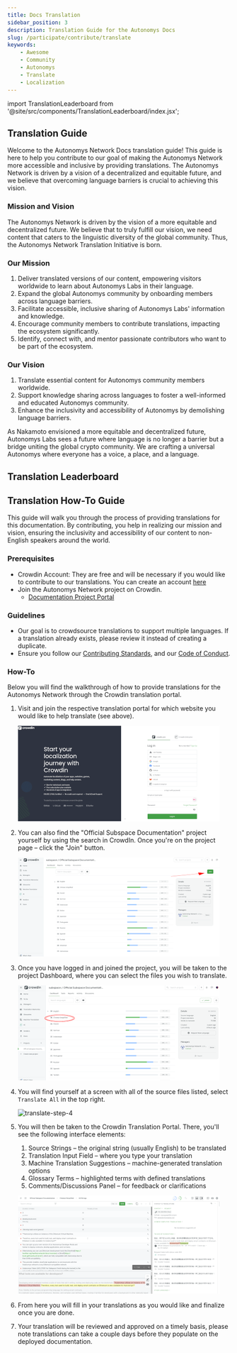 ```yaml
---
title: Docs Translation
sidebar_position: 3
description: Translation Guide for the Autonomys Docs
slug: /participate/contribute/translate
keywords:
    - Awesome
    - Community
    - Autonomys
    - Translate
    - Localization
---
```

import TranslationLeaderboard from '@site/src/components/TranslationLeaderboard/index.jsx';

## Translation Guide

Welcome to the Autonomys Network Docs translation guide! This guide is here to help you contribute to our goal of making the Autonomys Network more accessible and inclusive by providing translations. The Autonomys Network is driven by a vision of a decentralized and equitable future, and we believe that overcoming language barriers is crucial to achieving this vision.

### Mission and Vision

The Autonomys Network is driven by the vision of a more equitable and decentralized future. We believe that to truly fulfill our vision, we need content that caters to the linguistic diversity of the global community. Thus, the Autonomys Network Translation Initiative is born.

### Our Mission
1. Deliver translated versions of our content, empowering visitors worldwide to learn about Autonomys Labs in their language.
2. Expand the global Autonomys community by onboarding members across language barriers.
3. Facilitate accessible, inclusive sharing of Autonomys Labs' information and knowledge.
4. Encourage community members to contribute translations, impacting the ecosystem significantly.
5. Identify, connect with, and mentor passionate contributors who want to be part of the ecosystem.

### Our Vision
1. Translate essential content for Autonomys community members worldwide.
2. Support knowledge sharing across languages to foster a well-informed and educated Autonomys community.
3. Enhance the inclusivity and accessibility of Autonomys by demolishing language barriers.

As Nakamoto envisioned a more equitable and decentralized future, Autonomys Labs sees a future where language is no longer a barrier but a bridge uniting the global crypto community. We are crafting a universal Autonomys where everyone has a voice, a place, and a language.

## Translation Leaderboard

<TranslationLeaderboard />

## Translation How-To Guide

This guide will walk you through the process of providing translations for this documentation. By contributing, you help in realizing our mission and vision, ensuring the inclusivity and accessibility of our content to non-English speakers around the world.

### Prerequisites

- Crowdin Account: They are free and will be necessary if you would like to contribute to our translations. You can create an account [here](https://accounts.crowdin.com/register)
- Join the Autonomys Network project on Crowdin.
    - [Documentation Project Portal](https://crowdin.com/project/subspace-docs)

### Guidelines

- Our goal is to crowdsource translations to support multiple languages. If a translation already exists, please review it instead of creating a duplicate.
- Ensure you follow our [Contributing Standards](/participate/contribute/translate), and our [Code of Conduct](/participate/contribute/code-of-conduct).

### How-To

Below you will find the walkthrough of how to provide translations for the Autonomys Network through the Crowdin translation portal. 

1. Visit and join the respective translation portal for which website you would like to help translate (see above).

    ![translate-step-1](/img/doc-imgs/crowdin/crowdIn_login_page.png)

2. You can also find the "Official Subspace Documentation" project yourself by using the search in CrowdIn.
   Once you're on the project page – click the "Join" button.

    ![translate-step-2](/img/doc-imgs/crowdin/crowdIn_join_page.png)

3. Once you have logged in and joined the project, you will be taken to the project Dashboard, where you can select the files you wish to translate.

    ![translate-step-3](/img/doc-imgs/crowdin/crowdIn_project_page_lang_select.png)

4. You will find yourself at a screen with all of the source files listed, select `Translate All` in the top right.

    ![translate-step-4](/img/doc-imgs/crowdin/translate-all.png)

5. You will then be taken to the Crowdin Translation Portal. There, you'll see the following interface elements:

    1. Source Strings – the original string (usually English) to be translated
    2. Translation Input Field – where you type your translation
    3. Machine Translation Suggestions – machine-generated translation options
    4. Glossary Terms – highlighted terms with defined translations
    5. Comments/Discussions Panel – for feedback or clarifications

    ![translate-step-5](/img/doc-imgs/crowdin/crowdIn_translation_portal.png)

6. From here you will fill in your translations as you would like and finalize once you are done.

7. Your translation will be reviewed and approved on a timely basis, please note translations can take a couple days before they populate on the deployed documentation.
